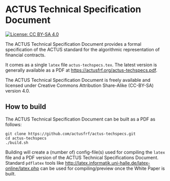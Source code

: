 # ACTUS Technical Specification Document

[![License: CC BY-SA 4.0](https://img.shields.io/badge/License-CC%20BY--SA%204.0-lightgrey.svg)](https://creativecommons.org/licenses/by-sa/4.0/)

The ACTUS Technical Specification Document provides a formal specification of the ACTUS standard for the algorithmic representation of financial contracts.

It comes as a single ``latex`` file ``actus-techspecs.tex``. The latest version is generally available as a PDF at https://actusfrf.org/actus-techspecs.pdf.

The ACTUS Technical Specification Document is freely available and licensed under Creative Commons Attribution Share-Alike (CC-BY-SA) version 4.0.

## How to build

The ACTUS Technical Specification Document can be built as a PDF as follows:

```
git clone https://github.com/actusfrf/actus-techspecs.git
cd actus-techspecs
./build.sh
```
Building will create a (number of) config-file(s) used for compiling the ``latex`` file and a PDF version of the ACTUS Technical Specifications Document. Standard `pdflatex` tools like http://latex.informatik.uni-halle.de/latex-online/latex.php can be used for compiling/preview once the White Paper is built.
